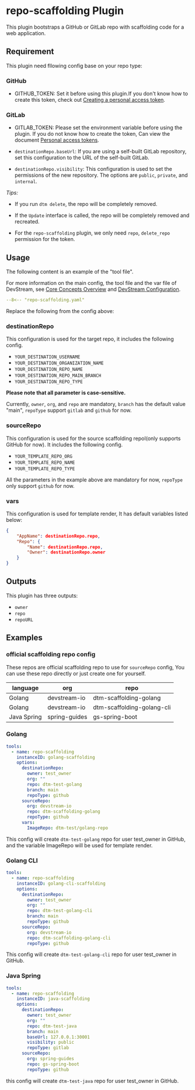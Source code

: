 # repo-scaffolding Plugin

This plugin bootstraps a GitHub or GitLab repo with scaffolding code for a web application.

## Requirement

This plugin need fllowing config base on your repo type:

### GitHub

- GITHUB_TOKEN: Set it before using this plugin.If you don't know how to create this token, check out [Creating a personal access token](https://docs.github.com/en/authentication/keeping-your-account-and-data-secure/creating-a-personal-access-token).

### GitLab

- GITLAB_TOKEN: Please set the environment variable before using the plugin. If you do not know how to create the token, Can view the document [Personal access tokens](https://docs.gitlab.com/ee/user/profile/personal_access_tokens.html).

- `destinationRepo.baseUrl`: If you are using a self-built GitLab repository, set this configuration to the URL of the self-built GitLab.

- `destinationRepo.visibility`: This configuration is used to set the permissions of the new repository. The options are `public`, `private`, and `internal`.

*Tips:*

- If you run `dtm delete`, the repo will be completely removed.

- If the `Update` interface is called, the repo will be completely removed and recreated. 

- For the  `repo-scaffolding` plugin, we only need `repo`, `delete_repo` permission for the token.

## Usage

The following content is an example of the "tool file".

For more information on the main config, the tool file and the var file of DevStream, see [Core Concepts Overview](../core-concepts/core-concepts.md#1-config) and [DevStream Configuration](../core-concepts/config.md).

```yaml
--8<-- "repo-scaffolding.yaml"
```

Replace the following from the config above:

### destinationRepo

This configuration is used for the target repo, it includes the following config.

- `YOUR_DESTINATION_USERNAME`
- `YOUR_DESTINATION_ORGANIZATION_NAME`
- `YOUR_DESTINATION_REPO_NAME`
- `YOUR_DESTINATION_REPO_MAIN_BRANCH`
- `YOUR_DESTINATION_REPO_TYPE` 

**Please note that all parameter is case-sensitive.**

Currently, `owner`, `org`, and `repo` are mandatory, `branch` has the default value "main", `repoType` support  `gitlab` and `github` for now. 

### sourceRepo

This configuration is used for the source scaffolding repoI(only supports GitHub for now). It includes the following config.

- `YOUR_TEMPLATE_REPO_ORG`
- `YOUR_TEMPLATE_REPO_NAME`
- `YOUR_TEMPLATE_REPO_TYPE`

All the parameters in the example above are mandatory for now, `repoType` only support `github` for now. 

### vars

This configuration is used for template render, It has default variables listed below:

```json
{
    "AppName": destinationRepo.repo,
    "Repo": {
        "Name": destinationRepo.repo,
        "Owner": destinationRepo.owner
    }
}
```

## Outputs

This plugin has three outputs:

- `owner`
- `repo`
- `repoURL`


## Examples 

### official scaffolding repo config

These repos are official scaffolding repo to use for `sourceRepo` config, You can use these repo directly or just create one for yourself.

| language    | org           | repo                       |
|-------------|---------------|----------------------------|
| Golang      | devstream-io  | dtm-scaffolding-golang     |
| Golang      | devstream-io  | dtm-scaffolding-golang-cli |
| Java Spring | spring-guides | gs-spring-boot             |


### Golang

```yaml
tools:
  - name: repo-scaffolding
    instanceID: golang-scaffolding
    options:
      destinationRepo:
        owner: test_owner
        org: ""
        repo: dtm-test-golang
        branch: main
        repoType: github
      sourceRepo:
        org: devstream-io
        repo: dtm-scaffolding-golang
        repoType: github
      vars:
        ImageRepo: dtm-test/golang-repo
```

This config will create `dtm-test-golang` repo for user test_owner in GitHub, and the variable ImageRepo will be used for template render. 

### Golang CLI

```yaml
tools:
  - name: repo-scaffolding
    instanceID: golang-cli-scaffolding
    options:
      destinationRepo:
        owner: test_owner
        org: ""
        repo: dtm-test-golang-cli
        branch: main
        repoType: github
      sourceRepo:
        org: devstream-io
        repo: dtm-scaffolding-golang-cli
        repoType: github
```

This config will create `dtm-test-golang-cli` repo for user test_owner in GitHub.

### Java Spring

```yaml
tools:
  - name: repo-scaffolding
    instanceID: java-scaffolding
    options:
      destinationRepo:
        owner: test_owner
        org: ""
        repo: dtm-test-java
        branch: main
        baseUrl: 127.0.0.1:30001
        visibility: public
        repoType: gitlab
      sourceRepo:
        org: spring-guides
        repo: gs-spring-boot
        repoType: github
```

this config will create `dtm-test-java` repo for user test_owner in GitHub.
